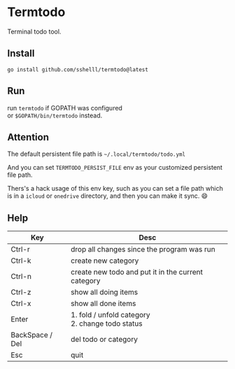 # Termtodo

Terminal todo tool.

## Install

`go install github.com/sshelll/termtodo@latest`

## Run

run `termtodo` if GOPATH was configured  
or `$GOPATH/bin/termtodo` instead.

## Attention

The default persistent file path is `~/.local/termtodo/todo.yml`

And you can set `TERMTODO_PERSIST_FILE` env as your customized persistent file path.

Thers's a hack usage of this env key,
such as you can set a file path which is in a `icloud` or `onedrive` directory,
and then you can make it sync. 😄

## Help

| Key             | Desc                                                  |
| --------------- | ----------------------------------------------------- |
| Ctrl-r          | drop all changes since the program was run            |
| Ctrl-k          | create new category                                   |
| Ctrl-n          | create new todo and put it in the current category    |
| Ctrl-z          | show all doing items                                  |
| Ctrl-x          | show all done items                                   |
| Enter           | 1. fold / unfold category <br/> 2. change todo status |
| BackSpace / Del | del todo or category                                  |
| Esc             | quit                                                  |
